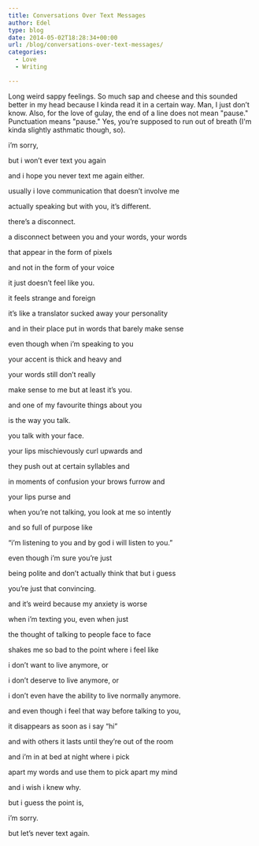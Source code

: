 ```yaml
---
title: Conversations Over Text Messages
author: Edel
type: blog
date: 2014-05-02T18:28:34+00:00
url: /blog/conversations-over-text-messages/
categories:
  - Love
  - Writing

---
```

Long weird sappy feelings. So much sap and cheese and this sounded better in my head because I kinda read it in a certain way. Man, I just don’t know. Also, for the love of gulay, the end of a line does not mean "pause." Punctuation means "pause." Yes, you’re supposed to run out of breath (I'm kinda slightly asthmatic though, so).

i’m sorry,
  
but i won’t ever text you again
  
and i hope you never text me again either.
  
usually i love communication that doesn’t involve me
  
actually speaking but with you, it’s different.
  
there’s a disconnect.
  
a disconnect between you and your words, your words
  
that appear in the form of pixels
  
and not in the form of your voice
  
it just doesn’t feel like you.

it feels strange and foreign
  
it’s like a translator sucked away your personality
  
and in their place put in words that barely make sense
  
even though when i’m speaking to you
  
your accent is thick and heavy and
  
your words still don’t really
  
make sense to me but at least it’s you.

and one of my favourite things about you
  
is the way you talk.
  
you talk with your face.
  
your lips mischievously curl upwards and
  
they push out at certain syllables and
  
in moments of confusion your brows furrow and
  
your lips purse and
  
when you’re not talking, you look at me so intently
  
and so full of purpose like
  
“i’m listening to you and by god i will listen to you.”
  
even though i’m sure you’re just
  
being polite and don’t actually think that but i guess
  
you’re just that convincing.

and it’s weird because my anxiety is worse
  
when i’m texting you, even when just
  
the thought of talking to people face to face
  
shakes me so bad to the point where i feel like
  
i don’t want to live anymore, or
  
i don’t deserve to live anymore, or
  
i don’t even have the ability to live normally anymore.
  
and even though i feel that way before talking to you,
  
it disappears as soon as i say “hi”
  
and with others it lasts until they’re out of the room
  
and i’m in at bed at night where i pick
  
apart my words and use them to pick apart my mind
  
and i wish i knew why.

but i guess the point is,
  
i’m sorry.
  
but let’s never text again.


